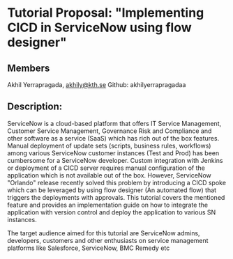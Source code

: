 # Tutorial Proposal: "Implementing CICD in ServiceNow using flow designer"

## Members

Akhil Yerrapragada, akhily@kth.se Github: akhilyerrapragadaa

## Description:

ServiceNow is a cloud-based platform that offers IT Service Management, Customer Service Management, Governance Risk and Compliance and 
other software as a service (SaaS) which has rich out of the box features. Manual deployment of update sets (scripts, business rules, workflows) among various ServiceNow 
customer instances (Test and Prod) has been cumbersome for a ServiceNow developer. Custom integration with Jenkins or deployment of a CICD server requires manual configuration of the 
application which is not available out of the box. However, ServiceNow "Orlando" release recently solved this problem by introducing a CICD spoke which can be
leveraged by using flow designer (An automated flow) that triggers the deployments with approvals. This tutorial covers the mentioned feature and provides an
implementation guide on how to integrate the application with version control and deploy the application to various SN instances.

The target audience aimed for this tutorial are ServiceNow admins, developers, customers and other enthusiasts on service management platforms like
Salesforce, ServiceNow, BMC Remedy etc

